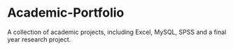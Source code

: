 # Academic-Portfolio
A collection of academic projects, including Excel, MySQL, SPSS and a final year research project.
